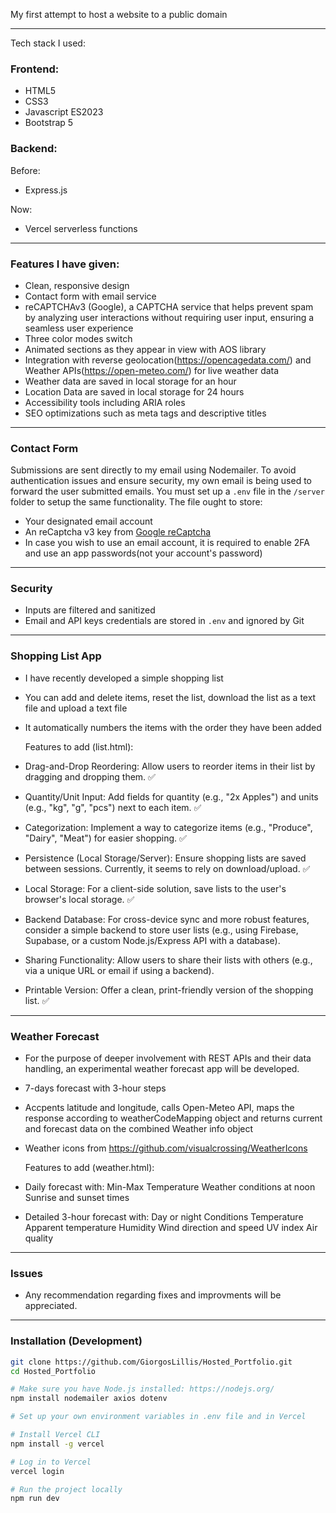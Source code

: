 My first attempt to host a website to a public domain

---

Tech stack I used:

### Frontend:

- HTML5
- CSS3
- Javascript ES2023
- Bootstrap 5

### Backend:

Before:

- Express.js

Now:

- Vercel serverless functions
---

### Features I have given:

- Clean, responsive design
- Contact form with email service
- reCAPTCHAv3 (Google), a CAPTCHA service that helps prevent spam by analyzing user interactions without requiring user input, ensuring a seamless user experience
- Three color modes switch
- Animated sections as they appear in view with AOS library
- Integration with reverse geolocation(https://opencagedata.com/) and Weather APIs(https://open-meteo.com/) for live weather data
- Weather data are saved in local storage for an hour
- Location Data are saved in local storage for 24 hours
- Accessibility tools including ARIA roles
- SEO optimizations such as meta tags and descriptive titles

---

### Contact Form

Submissions are sent directly to my email using Nodemailer. To avoid authentication issues and ensure security, my own email is being used to forward the user submitted emails.
You must set up a `.env` file in the `/server` folder to setup the same functionality. The file ought to store:

- Your designated email account
- An reCaptcha v3 key from [Google reCaptcha](https://cloud.google.com/security/products/recaptcha?hl=el)
- In case you wish to use an email account, it is required to enable 2FA and use an app passwords(not your account's password)

---

### Security

- Inputs are filtered and sanitized
- Email and API keys credentials are stored in `.env` and ignored by Git

---

### Shopping List App

- I have recently developed a simple shopping list
- You can add and delete items, reset the list, download the list as a text file and upload a text file
- It automatically numbers the items with the order they have been added

  Features to add (list.html):
- Drag-and-Drop Reordering: Allow users to reorder items in their list by dragging and dropping them.  ✅
- Quantity/Unit Input: Add fields for quantity (e.g., "2x Apples") and units (e.g., "kg", "g", "pcs") next to each item. ✅
- Categorization: Implement a way to categorize items (e.g., "Produce", "Dairy", "Meat") for easier shopping. ✅
- Persistence (Local Storage/Server): Ensure shopping lists are saved between sessions. Currently, it seems to rely on download/upload. ✅
- Local Storage: For a client-side solution, save lists to the user's browser's local storage. ✅
- Backend Database: For cross-device sync and more robust features, consider a simple backend to store user lists (e.g., using Firebase, Supabase, or a custom Node.js/Express API with a database).
- Sharing Functionality: Allow users to share their lists with others (e.g., via a unique URL or email if using a backend).
- Printable Version: Offer a clean, print-friendly version of the shopping list. ✅

---
 
### Weather Forecast

- For the purpose of deeper involvement with REST APIs and their data handling, an experimental weather forecast app will be developed.
- 7-days forecast with 3-hour steps 
- Accpents latitude and longitude, calls Open-Meteo API, maps the response according to weatherCodeMapping object 
  and returns current and forecast data on the combined Weather info object
- Weather icons from https://github.com/visualcrossing/WeatherIcons

  Features to add (weather.html):
-   Daily forecast with:
    Min-Max Temperature
    Weather conditions at noon
    Sunrise and sunset times

-   Detailed 3-hour forecast with:
    Day or night
    Conditions
    Temperature
    Apparent temperature
    Humidity
    Wind direction and speed
    UV index
    Air quality
---

### Issues

- Any recommendation regarding fixes and improvments will be appreciated.

---

### Installation (Development)

```bash
git clone https://github.com/GiorgosLillis/Hosted_Portfolio.git
cd Hosted_Portfolio

# Make sure you have Node.js installed: https://nodejs.org/
npm install nodemailer axios dotenv

# Set up your own environment variables in .env file and in Vercel 

# Install Vercel CLI
npm install -g vercel

# Log in to Vercel
vercel login

# Run the project locally
npm run dev

```
